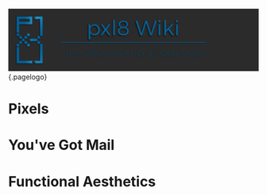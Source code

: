 ![Pxl 8 Wiki Banner](/uploads/banners/pxl-8-wiki-banner.png "Pxl 8 Wiki Banner"){.pagelogo}
<!-- TITLE: pxl8 Wiki -->  
<!-- SUBTITLE:  -->  
# Pixels

# You've Got Mail

# Functional Aesthetics
